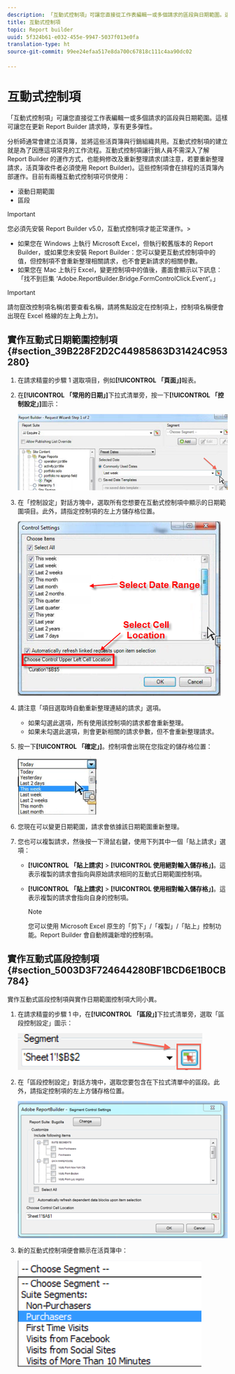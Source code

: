 ```yaml
---
description: 「互動式控制項」可讓您直接從工作表編輯一或多個請求的區段與日期範圍。這樣可讓您在更新 Report Builder 請求時，享有更多彈性。
title: 互動式控制項
topic: Report builder
uuid: 5f324b61-e032-455e-9947-5037f013e0fa
translation-type: ht
source-git-commit: 99ee24efaa517e8da700c67818c111c4aa90dc02

---
```



# 互動式控制項

「互動式控制項」可讓您直接從工作表編輯一或多個請求的區段與日期範圍。這樣可讓您在更新 Report Builder 請求時，享有更多彈性。

分析師通常會建立活頁簿，並將這些活頁簿與行銷組織共用。互動式控制項的建立就是為了因應這項常見的工作流程。互動式控制項讓行銷人員不需深入了解 Report Builder 的運作方式，也能夠修改及重新整理請求(請注意，若要重新整理請求，活頁簿收件者必須使用 Report Builder)。這些控制項會在排程的活頁簿內部運作。目前有兩種互動式控制項可供使用：

* 滾動日期範圍
* 區段

>[!IMPORTANT]
>
>您必須先安裝 Report Builder v5.0，互動式控制項才能正常運作。>
>* 如果您在 Windows 上執行 Microsoft Excel，但執行較舊版本的 Report Builder，或如果您未安裝 Report Builder：您可以變更互動式控制項中的值，但控制項不會重新整理相關請求，也不會更新請求的相關參數。
>* 如果您在 Mac 上執行 Excel，變更控制項中的值後，畫面會顯示以下訊息：「找不到巨集 ‘Adobe.ReportBuilder.Bridge.FormControlClick.Event’。」
>



>[!IMPORTANT]
>
>請勿竄改控制項名稱(若要查看名稱，請將焦點設定在控制項上，控制項名稱便會出現在 Excel 格線的左上角上方)。

## 實作互動式日期範圍控制項 {#section_39B228F2D2C44985863D31424C953280}

1. 在請求精靈的步驟 1 選取項目，例如&#x200B;**[!UICONTROL 「頁面」]**&#x200B;報表。
1. 在&#x200B;**[!UICONTROL 「常用的日期」]**&#x200B;下拉式清單旁，按一下&#x200B;**[!UICONTROL 「控制設定」]**&#x200B;圖示：

   ![](assets/date_range_control.png)

1. 在「控制設定」對話方塊中，選取所有您想要在互動式控制項中顯示的日期範圍項目。此外，請指定控制項的左上方儲存格位置。

   ![](assets/control_settings.png)

1. 請注意「項目選取時自動重新整理連結的請求」選項。

   * 如果勾選此選項，所有使用該控制項的請求都會重新整理。
   * 如果未勾選此選項，則會更新相關的請求參數，但不會重新整理請求。

1. 按一下&#x200B;**[!UICONTROL 「確定」]**。控制項會出現在您指定的儲存格位置：

   ![](assets/date_range_control_interactive.png)

1. 您現在可以變更日期範圍，請求會依據該日期範圍重新整理。
1. 您也可以複製請求，然後按一下滑鼠右鍵，使用下列其中一個「貼上請求」選項：

   * **[!UICONTROL 「貼上請求]** > **[!UICONTROL 使用絕對輸入儲存格」]**。這表示複製的請求會指向與原始請求相同的互動式日期範圍控制項。

   * **[!UICONTROL 「貼上請求]** > **[!UICONTROL 使用相對輸入儲存格」]**。這表示複製的請求會指向自身的控制項。

      >[!NOTE]
      >
      >您可以使用 Microsoft Excel 原生的「剪下」/「複製」/「貼上」控制功能。Report Builder 會自動辨識新增的控制項。

## 實作互動式區段控制項 {#section_5003D3F724644280BF1BCD6E1B0CB784}

實作互動式區段控制項與實作日期範圍控制項大同小異。

1. 在請求精靈的步驟 1 中，在&#x200B;**[!UICONTROL 「區段」]**&#x200B;下拉式清單旁，選取「區段控制設定」圖示：

   ![](assets/segment_interactive_1.png)

1. 在「區段控制設定」對話方塊中，選取您要包含在下拉式清單中的區段。此外，請指定控制項的左上方儲存格位置。

   ![](assets/segment_drop_down_properties.png)

1. 新的互動式控制項便會顯示在活頁簿中：

   ![](assets/segment_interactive_3.png)

